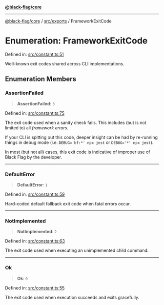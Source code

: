[**@black-flag/core**](../../../README.md)

***

[@black-flag/core](../../../README.md) / [src/exports](../README.md) / FrameworkExitCode

# Enumeration: FrameworkExitCode

Defined in: [src/constant.ts:51](https://github.com/Xunnamius/black-flag/blob/dca16a7cbf43b7d8428fc9b34cc49fc69b7b6672/src/constant.ts#L51)

Well-known exit codes shared across CLI implementations.

## Enumeration Members

### AssertionFailed

> **AssertionFailed**: `3`

Defined in: [src/constant.ts:75](https://github.com/Xunnamius/black-flag/blob/dca16a7cbf43b7d8428fc9b34cc49fc69b7b6672/src/constant.ts#L75)

The exit code used when a sanity check fails. This includes (but is not
limited to) all _framework errors_.

If your CLI is spitting out this code, deeper insight can be had by
re-running things in debug mode (i.e. `DEBUG='bf:*' npx jest` or `DEBUG='*'
npx jest`).

In most (but not all) cases, this exit code is indicative of improper use
of Black Flag by the developer.

***

### DefaultError

> **DefaultError**: `1`

Defined in: [src/constant.ts:59](https://github.com/Xunnamius/black-flag/blob/dca16a7cbf43b7d8428fc9b34cc49fc69b7b6672/src/constant.ts#L59)

Hard-coded default fallback exit code when fatal errors occur.

***

### NotImplemented

> **NotImplemented**: `2`

Defined in: [src/constant.ts:63](https://github.com/Xunnamius/black-flag/blob/dca16a7cbf43b7d8428fc9b34cc49fc69b7b6672/src/constant.ts#L63)

The exit code used when executing an unimplemented child command.

***

### Ok

> **Ok**: `0`

Defined in: [src/constant.ts:55](https://github.com/Xunnamius/black-flag/blob/dca16a7cbf43b7d8428fc9b34cc49fc69b7b6672/src/constant.ts#L55)

The exit code used when execution succeeds and exits gracefully.
